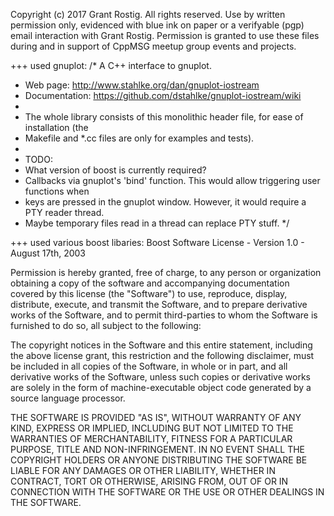 Copyright (c) 2017 Grant Rostig. All rights reserved. Use by written permission only, evidenced with blue ink on paper or a verifyable (pgp) email interaction with Grant Rostig.
Permission is granted to use these files during and in support of CppMSG meetup group events and projects.

+++ used gnuplot:
/* A C++ interface to gnuplot.
 * Web page: http://www.stahlke.org/dan/gnuplot-iostream
 * Documentation: https://github.com/dstahlke/gnuplot-iostream/wiki
 *
 * The whole library consists of this monolithic header file, for ease of installation (the
 * Makefile and *.cc files are only for examples and tests).
 *
 * TODO:
 * 	What version of boost is currently required?
 * 	Callbacks via gnuplot's 'bind' function.  This would allow triggering user functions when
 * 	keys are pressed in the gnuplot window.  However, it would require a PTY reader thread.
 * 	Maybe temporary files read in a thread can replace PTY stuff.
 */

+++ used various boost libaries:
Boost Software License - Version 1.0 - August 17th, 2003

Permission is hereby granted, free of charge, to any person or organization
obtaining a copy of the software and accompanying documentation covered by
this license (the "Software") to use, reproduce, display, distribute,
execute, and transmit the Software, and to prepare derivative works of the
Software, and to permit third-parties to whom the Software is furnished to
do so, all subject to the following:

The copyright notices in the Software and this entire statement, including
the above license grant, this restriction and the following disclaimer,
must be included in all copies of the Software, in whole or in part, and
all derivative works of the Software, unless such copies or derivative
works are solely in the form of machine-executable object code generated by
a source language processor.

THE SOFTWARE IS PROVIDED "AS IS", WITHOUT WARRANTY OF ANY KIND, EXPRESS OR
IMPLIED, INCLUDING BUT NOT LIMITED TO THE WARRANTIES OF MERCHANTABILITY,
FITNESS FOR A PARTICULAR PURPOSE, TITLE AND NON-INFRINGEMENT. IN NO EVENT
SHALL THE COPYRIGHT HOLDERS OR ANYONE DISTRIBUTING THE SOFTWARE BE LIABLE
FOR ANY DAMAGES OR OTHER LIABILITY, WHETHER IN CONTRACT, TORT OR OTHERWISE,
ARISING FROM, OUT OF OR IN CONNECTION WITH THE SOFTWARE OR THE USE OR OTHER
DEALINGS IN THE SOFTWARE.
